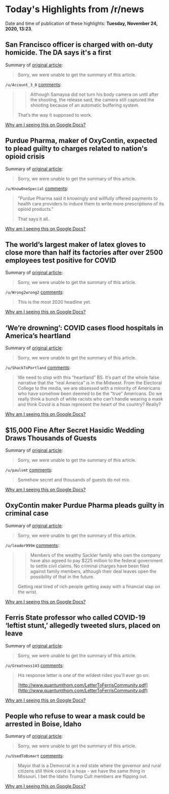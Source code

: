 # Today's Highlights from /r/news

Date and time of publication of these highlights: **Tuesday, November 24, 2020, 13:23**.

## San Francisco officer is charged with on-duty homicide. The DA says it's a first

Summary of [original article](https://www.cnn.com/2020/11/24/us/san-francisco-officer-shooting-charges/index.html):

> Sorry, we were unable to get the summary of this article.

`/u/Account_3_0` [comments](https://www.reddit.com/r/news/comments/k04ejv/san_francisco_officer_is_charged_with_onduty/):

> > Although Samayoa did not turn his body camera on until after the shooting, the release said, the camera still captured the shooting because of an automatic buffering system.
> 
> That’s the way it supposed to work.

[Why am I seeing this on Google Docs?](https://docs.google.com/document/d/1Dc6We63vOXIZsc0op-Bt4abqkYjXzOigalQqFxmvvbM/edit?usp=sharing)

## Purdue Pharma, maker of OxyContin, expected to plead guilty to charges related to nation's opioid crisis

Summary of [original article](https://abcnews.go.com/Business/oxycontin-maker-purdue-pharma-expected-plead-guilty-charges/story?id=74375945):

> Sorry, we were unable to get the summary of this article.

`/u/Know0neSpecial` [comments](https://www.reddit.com/r/news/comments/k06gln/purdue_pharma_maker_of_oxycontin_expected_to/):

> "Purdue Pharma said it knowingly and willfully offered payments to health care providers to induce them to write more prescriptions of its opioid products."
> 
> That says it all..

[Why am I seeing this on Google Docs?](https://docs.google.com/document/d/1Dc6We63vOXIZsc0op-Bt4abqkYjXzOigalQqFxmvvbM/edit?usp=sharing)

## The world’s largest maker of latex gloves to close more than half its factories after over 2500 employees test positive for COVID

Summary of [original article](https://www.bbc.com/news/world-asia-55053846):

> Sorry, we were unable to get the summary of this article.

`/u/Wrong2wrong2` [comments](https://www.reddit.com/r/news/comments/k014h9/the_worlds_largest_maker_of_latex_gloves_to_close/):

> This is the most 2020 headline yet.

[Why am I seeing this on Google Docs?](https://docs.google.com/document/d/1Dc6We63vOXIZsc0op-Bt4abqkYjXzOigalQqFxmvvbM/edit?usp=sharing)

## ‘We’re drowning’: COVID cases flood hospitals in America’s heartland

Summary of [original article](https://www.reuters.com/article/health-coronavirus-hospitals/were-drowning-covid-cases-flood-hospitals-in-americas-heartland-idUSKBN2841K3):

> Sorry, we were unable to get the summary of this article.

`/u/ShackToPortland` [comments](https://www.reddit.com/r/news/comments/k0533z/were_drowning_covid_cases_flood_hospitals_in/):

> We need to stop with this “heartland” BS. It’s part of the whole false narrative that the “real America” is in the Midwest. From the Electoral College to the media, we are obsessed with a minority of Americans who have somehow been deemed to be the “true” Americans. Do we really think a bunch of white racists who can’t handle wearing a mask and think Covid is a hoax represent the heart of the country? Really?

[Why am I seeing this on Google Docs?](https://docs.google.com/document/d/1Dc6We63vOXIZsc0op-Bt4abqkYjXzOigalQqFxmvvbM/edit?usp=sharing)

## $15,000 Fine After Secret Hasidic Wedding Draws Thousands of Guests

Summary of [original article](https://www.nytimes.com/2020/11/24/nyregion/williamsburg-jewish-wedding-coronavirus-covid-masks.html?smtyp=cur&smid=tw-nytimes):

> Sorry, we were unable to get the summary of this article.

`/u/paulsmt` [comments](https://www.reddit.com/r/news/comments/k0bgyp/15000_fine_after_secret_hasidic_wedding_draws/):

> Somehow secret and thousands of guests do not mix.

[Why am I seeing this on Google Docs?](https://docs.google.com/document/d/1Dc6We63vOXIZsc0op-Bt4abqkYjXzOigalQqFxmvvbM/edit?usp=sharing)

## OxyContin maker Purdue Pharma pleads guilty in criminal case

Summary of [original article](https://apnews.com/article/5704ad896e964222a011f053949e0cc0):

> Sorry, we were unable to get the summary of this article.

`/u/leader999m` [comments](https://www.reddit.com/r/news/comments/k0a7tp/oxycontin_maker_purdue_pharma_pleads_guilty_in/):

> >Members of the wealthy Sackler family who own the company have also agreed to pay $225 million to the federal government to settle civil claims. No criminal charges have been filed against family members, although their deal leaves open the possibility of that in the future.
> 
> Getting real tired of rich people getting away with a financial slap on the wrist.

[Why am I seeing this on Google Docs?](https://docs.google.com/document/d/1Dc6We63vOXIZsc0op-Bt4abqkYjXzOigalQqFxmvvbM/edit?usp=sharing)

## Ferris State professor who called COVID-19 ‘leftist stunt,’ allegedly tweeted slurs, placed on leave

Summary of [original article](https://www.mlive.com/news/grand-rapids/2020/11/ferris-state-professor-who-called-covid-19-leftist-stunt-allegedly-tweeted-slurs-placed-on-leave.html?utm_campaign=mlivedotcom_sf&utm_source=facebook&utm_medium=social&fbclid=IwAR1VRknRFX-Cwj-CXYoGDHjmLZdoEIuZDBecW61SNq5iEemnuNvZ82eU_Ko):

> Sorry, we were unable to get the summary of this article.

`/u/Greatness143` [comments](https://www.reddit.com/r/news/comments/jzy0nb/ferris_state_professor_who_called_covid19_leftist/):

> His response letter is one of the wildest rides you'll ever go on:
> 
> [http://www.quantumthom.com/LetterToFerrisCommunity.pdf](http://www.quantumthom.com/LetterToFerrisCommunity.pdf)

[Why am I seeing this on Google Docs?](https://docs.google.com/document/d/1Dc6We63vOXIZsc0op-Bt4abqkYjXzOigalQqFxmvvbM/edit?usp=sharing)

## People who refuse to wear a mask could be arrested in Boise, Idaho

Summary of [original article](https://katu.com/news/local/people-who-refuse-to-wear-a-mask-could-be-arrested-in-boise-idaho):

> Sorry, we were unable to get the summary of this article.

`/u/UsedToBsmart` [comments](https://www.reddit.com/r/news/comments/jzztcn/people_who_refuse_to_wear_a_mask_could_be/):

> Mayor that is a Democrat in a red state where the governor and rural citizens still think covid is a hoax - we have the same thing in Missouri. I bet the Idaho Trump Cult members are flipping out.

[Why am I seeing this on Google Docs?](https://docs.google.com/document/d/1Dc6We63vOXIZsc0op-Bt4abqkYjXzOigalQqFxmvvbM/edit?usp=sharing)

